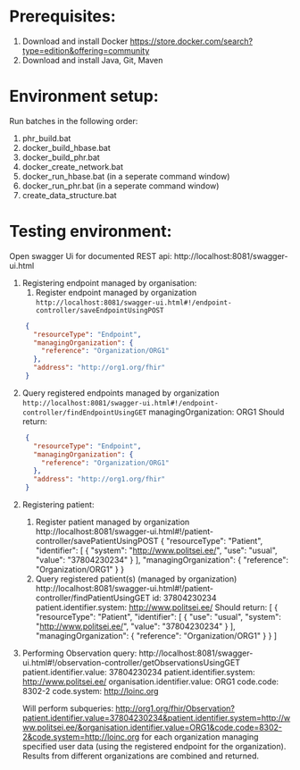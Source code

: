 # Prerequisites:

1. Download and install Docker
https://store.docker.com/search?type=edition&offering=community
2. Download and install Java, Git, Maven

# Environment setup:

Run batches in the following order:
1. phr_build.bat
2. docker_build_hbase.bat
3. docker_build_phr.bat
4. docker_create_network.bat
5. docker_run_hbase.bat (in a seperate command window)
6. docker_run_phr.bat (in a seperate command window)
7. create_data_structure.bat

# Testing environment:
Open swagger Ui for documented REST api:
http://localhost:8081/swagger-ui.html

1. Registering endpoint managed by organisation:
   1. Register endpoint managed by organization
    `http://localhost:8081/swagger-ui.html#!/endpoint-controller/saveEndpointUsingPOST`
```json
    {
      "resourceType": "Endpoint",
      "managingOrganization": {
        "reference": "Organization/ORG1"
      },
      "address": "http://org1.org/fhir"
    }
```
   2. Query registered endpoints managed by organization
    `http://localhost:8081/swagger-ui.html#!/endpoint-controller/findEndpointUsingGET`
    managingOrganization: ORG1
    Should return:
```json
    {
      "resourceType": "Endpoint",
      "managingOrganization": {
        "reference": "Organization/ORG1"
      },
      "address": "http://org1.org/fhir"
    }
```
2. Registering patient:
   1. Register patient managed by organization
   http://localhost:8081/swagger-ui.html#!/patient-controller/savePatientUsingPOST
    {
      "resourceType": "Patient",
      "identifier": [
        {
          "system": "http://www.politsei.ee/",
          "use": "usual",
          "value": "37804230234"
        }
      ],
      "managingOrganization": {
        "reference": "Organization/ORG1"
      }
    }
   2. Query registered patient(s) (managed by organization)
    http://localhost:8081/swagger-ui.html#!/patient-controller/findPatientUsingGET
	id: 37804230234
	patient.identifier.system: http://www.politsei.ee/
    Should return:
    [
      {
        "resourceType": "Patient",
        "identifier": [
          {
            "use": "usual",
            "system": "http://www.politsei.ee/",
            "value": "37804230234"
          }
        ],
        "managingOrganization": {
          "reference": "Organization/ORG1"
        }
      }
    ]
3. Performing Observation query:
    http://localhost:8081/swagger-ui.html#!/observation-controller/getObservationsUsingGET
	patient.identifier.value: 37804230234
	patient.identifier.system: http://www.politsei.ee/
	organisation.identifier.value: ORG1
	code.code: 8302-2
	code.system: http://loinc.org

	Will perform subqueries:
	http://org1.org/fhir/Observation?patient.identifier.value=37804230234&patient.identifier.system=http://www.politsei.ee/&organisation.identifier.value=ORG1&code.code=8302-2&code.system=http://loinc.org
	for each organization managing specified user data (using the registered endpoint for the organization).
	Results from different organizations are combined and returned.

